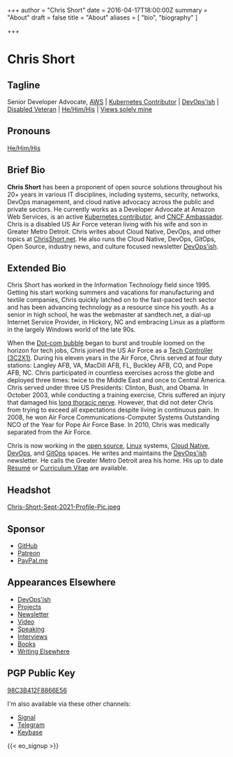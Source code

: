 +++
author = "Chris Short"
date = 2016-04-17T18:00:00Z
summary = "About"
draft = false
title = "About"
aliases = [
    "bio",
    "biography"
]

+++

# Chris Short

## Tagline

Senior Developer Advocate, [AWS](https://aws.amazon.com/) | [Kubernetes Contributor](https://www.kubernetes.dev/) | [DevOps'ish](https://devopsish.com/) | [Disabled Veteran](/categories/long-thoracic-nerve-palsy/) | [He/Him/His](https://pronoun.is/he) | [Views solely mine](/terms/#disclaimer)

## Pronouns

[He/Him/His](https://pronoun.is/he)

## Brief Bio

**Chris Short** has been a proponent of open source solutions throughout his 20+ years in various IT disciplines, including systems, security, networks, DevOps management, and cloud native advocacy across the public and private sectors. He currently works as a Developer Advocate at Amazon Web Services, is an active [Kubernetes contributor](https://www.kubernetes.dev/), and [CNCF Ambassador](https://www.cncf.io/people/ambassadors/?p=chris-short). Chris is a disabled US Air Force veteran living with his wife and son in Greater Metro Detroit. Chris writes about Cloud Native, DevOps, and other topics at [ChrisShort.net](https://chrisshort.net). He also runs the Cloud Native, DevOps, GitOps, Open Source, industry news, and culture focused newsletter [DevOps'ish](https://devopsish.com).

## Extended Bio

Chris Short has worked in the Information Technology field since 1995. Getting his start working summers and vacations for manufacturing and textile companies, Chris quickly latched on to the fast-paced tech sector and has been advancing technology as a resource since his youth. As a senior in high school, he was the webmaster at sandtech.net, a dial-up Internet Service Provider, in Hickory, NC and embracing Linux as a platform in the largely Windows world of the late 90s.

When the [Dot-com bubble](https://en.wikipedia.org/wiki/Dot-com_bubble) began to burst and trouble loomed on the horizon for tech jobs, Chris joined the US Air Force as a [Tech Controller (3C2X1)](https://chrisshort.net/3c2x1-tech-control/). During his eleven years in the Air Force, Chris served at four duty stations: Langley AFB, VA, MacDill AFB, FL, Buckley AFB, CO, and Pope AFB, NC. Chris participated in countless exercises across the globe and deployed three times: twice to the Middle East and once to Central America. Chris served under three US Presidents: Clinton, Bush, and Obama. In October 2003, while conducting a training exercise, Chris suffered an injury that damaged his [long thoracic nerve](https://chrisshort.net/long-thoracic-nerve-palsy/). However, that did not deter Chris from trying to exceed all expectations despite living in continuous pain. In 2008, he won Air Force Communications-Computer Systems Outstanding NCO of the Year for Pope Air Force Base. In 2010, Chris was medically separated from the Air Force.

Chris is now working in the [open source](https://chrisshort.net/tags/open-source/), [Linux](https://chrisshort.net/tags/linux/) systems, [Cloud Native](https://chrisshort.net/tags/cloud-native/), [DevOps](https://devopsish.com/what-is-devops/), and [GitOps](https://chrisshort.net/tags/gitops/) spaces. He writes and maintains the [DevOps'ish](https://devopsish.com) newsletter. He calls the Greater Metro Detroit area his home. His up to date [Résumé](https://bit.ly/3GDKYte) or [Curriculum Vitae](/curriculum-vitae/) are available.

## Headshot

[Chris-Short-Sept-2021-Profile-Pic.jpeg](https://shortcdn.com/file/chrisshort/about/Chris-Short-Sept-2021-Profile-Pic.jpeg)

## Sponsor

* [GitHub](https://github.com/sponsors/chris-short)
* [Patreon](https://www.patreon.com/devopsish)
* [PayPal.me](https://paypal.me/devopsish)

## Appearances Elsewhere

* [DevOps'ish](https://devopsish.com)
* [Projects](/projects/)
* [Newsletter](/newsletter/)
* [Video](/video/)
* [Speaking](/speaking/)
* [Interviews](/interviews/)
* [Books](/books/)
* [Writing Elsewhere](/writing-elsewhere/)

## PGP Public Key

[98C3B412F8866E56](https://keys.openpgp.org/search?q=98C3B412F8866E56)

I'm also available via these other channels:

* [Signal](https://support.signal.org/hc/en-us/articles/360007060592-Invite-friends-to-join-Signal)
* [Telegram](https://telegram.me/ChrisShort)
* [Keybase](https://keybase.io/chrisshort)

{{< eo_signup >}}
